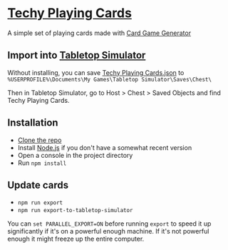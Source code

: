 # [Techy Playing Cards][]

A simple set of playing cards made with [Card Game Generator][]

## Import into [Tabletop Simulator][]

Without installing, you can save [Techy Playing Cards.json][] to `%USERPROFILE%\Documents\My Games\Tabletop Simulator\Saves\Chest\`

<!-- If installed, you can just `npm run export-to-tabletop-simulator` -->

Then in Tabletop Simulator, go to Host > Chest > Saved Objects and find Techy Playing Cards.


## Installation

* [Clone the repo][Cloning a repository]
* Install [Node.js][] if you don't have a somewhat recent version
* Open a console in the project directory
* Run `npm install`


## Update cards

* `npm run export`
* `npm run export-to-tabletop-simulator`

You can `set PARALLEL_EXPORT=ON` before running `export` to speed it up significantly if it's on a powerful enough machine.
If it's not powerful enough it might freeze up the entire computer.


[Techy Playing Cards]: http://1j01.github.io/techy-playing-cards/
[Techy Playing Cards.json]: https://raw.githubusercontent.com/1j01/techy-playing-cards/master/export/Techy%20Playing%20Cards.json
[Node.js]: https://nodejs.org/en/
[Tabletop Simulator]: http://store.steampowered.com/app/286160/
[Card Game Generator]: https://github.com/1j01/card-game-generator
[Cloning a repository]: https://help.github.com/articles/cloning-a-repository/

